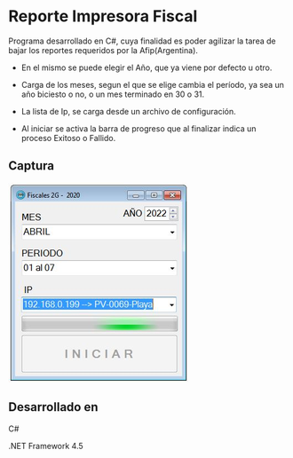 
# Reporte Impresora Fiscal

Programa desarrollado en C#, cuya finalidad es poder agilizar la tarea de bajar los reportes requeridos por la Afip(Argentina). 

* En el mismo se puede elegir el Año, que ya viene por defecto u otro.

* Carga de los meses, segun el que se elige cambia el período, ya sea un año biciesto o no, o un mes terminado en 30 o 31.

* La lista de Ip, se carga desde un archivo de configuración.
* Al iniciar se activa la barra de progreso que al finalizar indica un proceso Exitoso o Fallido.

## Captura

![App Screenshot](https://raw.githubusercontent.com/diegobiasatti/reporte_impresora_fiscal/main/vista.JPG)


##  Desarrollado en
C#

.NET Framework 4.5
